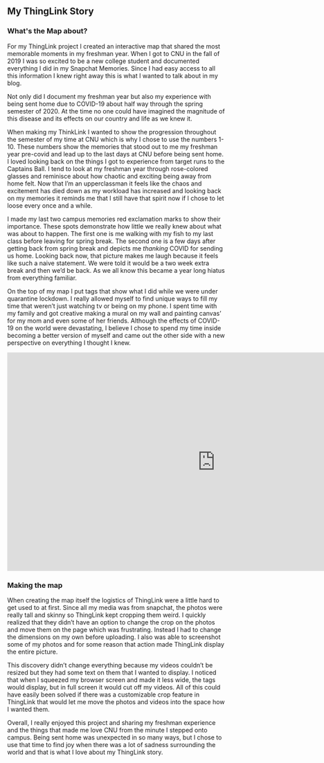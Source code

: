 ## My ThingLink Story

### What's the Map about?

For my ThingLink project I created an interactive map that shared the most memorable moments in my freshman year. When I got to CNU in the fall of 2019 I was so excited to be a new college student and documented everything I did in my Snapchat Memories. Since I had easy access to all this information I knew right away this is what I wanted to talk about in my blog. 

Not only did I document my freshman year but also my experience with being sent home due to COVID-19 about half way through the spring semester of 2020. At the time no one could have imagined the magnitude of this disease and its effects on our country and life as we knew it. 

When making my ThinkLink I wanted to show the progression throughout the semester of my time at CNU which is why I chose to use the numbers 1-10. These numbers show the memories that stood out to me my freshman year pre-covid and lead up to the last days at CNU before being sent home. I loved looking back on the things I got to experience from target runs to the Captains Ball. I tend to look at my freshman year through rose-colored glasses and reminisce about how chaotic and exciting being away from home felt. Now that I’m an upperclassman it feels like the chaos and excitement has died down as my workload has increased and looking back on my memories it reminds me that I still have that spirit now if I chose to let loose every once and a while. 

I made my last two campus memories red exclamation marks to show their importance. These spots demonstrate how little we really knew about what was about to happen. The first one is me walking with my fish to my last class before leaving for spring break. The second one is a few days after getting back from spring break and depicts me _thanking_ COVID for sending us home. Looking back now, that picture makes me laugh because it feels like such a naive statement. We were told it would be a two week extra break and then we’d be back. As we all know this became a year long hiatus from everything familiar. 

On the top of my map I put tags that show what I did while we were under quarantine lockdown. I really allowed myself to find unique ways to fill my time that weren’t just watching tv or being on my phone. I spent time with my family and got creative making a mural on my wall and painting canvas’ for my mom and even some of her friends. Although the effects of COVID-19 on the world were devastating, I believe I chose to spend my time inside becoming a better version of myself and came out the other side with a new perspective on everything I thought I knew. 

<iframe width="960" height="505.2631578947368" data-original-width="2052" data-original-height="1080" src="https://www.thinglink.com/card/1498288097165574145" type="text/html" frameborder="0" webkitallowfullscreen mozallowfullscreen allowfullscreen scrolling="no"></iframe><script async src="//cdn.thinglink.me/jse/responsive.js"></script> 

### Making the map

When creating the map itself the logistics of ThingLink were a little hard to get used to at first. Since all my media was from snapchat, the photos were really tall and skinny so ThingLink kept cropping them weird. I quickly realized that they didn’t have an option to change the crop on the photos and move them on the page which was frustrating. Instead I had to change the dimensions on my own before uploading. I also was able to screenshot some of my photos and for some reason that action made ThingLink display the entire picture. 

This discovery didn’t change everything because my videos couldn’t be resized but they had some text on them that I wanted to display. I noticed that when I squeezed my browser screen and made it less wide, the tags would display, but in full screen it would cut off my videos. All of this could have easily been solved if there was a customizable crop feature in ThingLink that would let me move the photos and videos into the space how I wanted them. 

Overall, I really enjoyed this project and sharing my freshman experience and the things that made me love CNU from the minute I stepped onto campus. Being sent home was unexpected in so many ways, but I chose to use that time to find joy when there was a lot of sadness surrounding the world and that is what I love about my ThingLink story. 


